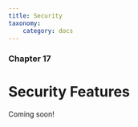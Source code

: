 ```yaml
---
title: Security
taxonomy:
    category: docs
---
```


### Chapter 17

# Security Features

Coming soon!
